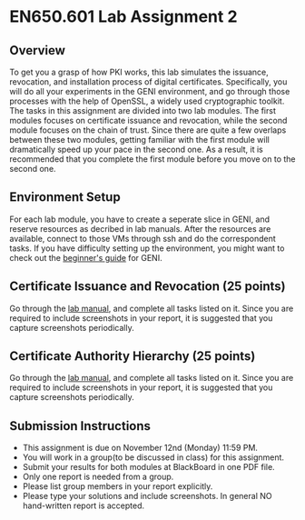 # EN650.601 Lab Assignment 2


## Overview
To get you a grasp of how PKI works, this lab simulates the issuance, revocation, and installation process of digital certificates. Specifically, you will do all your experiments in the GENI environment, and go through those processes with the help of OpenSSL, a widely used cryptographic toolkit. The tasks in this assignment are divided into two lab modules. The first modules focuses on certificate issuance and revocation, while the second module focuses on the chain of trust. Since there are quite a few overlaps between these two modules, getting familiar with the first module will dramatically speed up your pace in the second one. As a result, it is recommended that you complete the first module before you move on to the second one.


## Environment Setup
For each lab module, you have to create a seperate slice in GENI, and reserve resources as decribed in lab manuals. After the resources are available, connect to those VMs through ssh and do the correspondent tasks. If you have difficulty setting up the environment, you might want to check out the [beginner's guide]() for GENI.

## Certificate Issuance and Revocation (25 points)
Go through the [lab manual](module1), and complete all tasks listed on it. Since you are required to include screenshots in your report, it is suggested that you capture screenshots periodically.


## Certificate Authority Hierarchy (25 points)
Go through the [lab manual](module2), and complete all tasks listed on it. Since you are required to include screenshots in your report, it is suggested that you capture screenshots periodically.


## Submission Instructions
- This assignment is due on November 12nd (Monday) 11:59 PM. 
- You will work in a group(to be discussed in class) for this assignment.
- Submit your results for both modules at BlackBoard in one PDF file.
- Only one report is needed from a group. 
- Please list group members in your report explicitly. 
- Please type your solutions and include screenshots. In general NO hand-written report is accepted.

